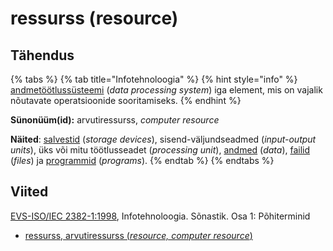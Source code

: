 # ressurss \(resource\)

## Tähendus

{% tabs %}
{% tab title="Infotehnoloogia" %}
{% hint style="info" %}
[andmetöötlussüsteemi](andmetoeoetlussuesteem-data-processing-system.md) \(_data processing system_\) iga element, mis on vajalik nõutavate operatsioonide sooritamiseks.
{% endhint %}

**Sünonüüm\(id\):** arvutiressurss, _computer resource_

**Näited**: [salvestid](maeluseade-storage-device.md) \(_storage devices_\), sisend-väljundseadmed \(_input-output units_\), üks või mitu töötlusseadet \(_processing unit_\), [andmed](andmed-data.md) \(_data_\), [failid](fail-file.md) \(_files_\) ja [programmid](programm-program.md) \(_programs_\).
{% endtab %}
{% endtabs %}

## Viited

[EVS-ISO/IEC 2382-1:1998](https://www.evs.ee/et/evs-iso-iec-2382-1-1998), Infotehnoloogia. Sõnastik. Osa 1: Põhiterminid

* [ressurss, arvutiressurss \(_resource, computer resource_\)](https://www.eki.ee/dict/its/index.cgi?Q=D05F470E-6C03-1014-88DC-FC5F0DBED45A&F=GUID&C01=1&C02=0&C10=1)

